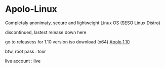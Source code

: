# Apolo-Linux
Completaly anonimaty, secure and lightweight Linux OS (SESO Linux Distro)

discontinued, lastest release down here

go to releasess for 1.10 version iso download (x64)
[Apolo 1.10](https://github.com/SrChains/Apolo-Linux/releases)


btw, root pass : toor

live account : live
